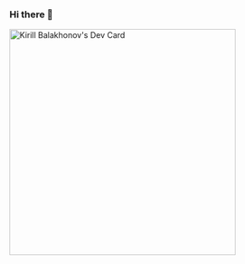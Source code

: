 ### Hi there 👋

<!--
**balakhonoff/balakhonoff** is a ✨ _special_ ✨ repository because its `README.md` (this file) appears on your GitHub profile.

Here are some ideas to get you started:

- 🔭 I’m currently working at Chainstack on EVM-blockchain indexing solution Chainstack Subgraphs (subgraph hosting)
- 🌱 I’m currently learning Web3 development 
- 💬 Ask me about data science & machine learning, web3 indexing
- 📫 How to reach me: telegram @kirill_balakhonov
-->

<a href="https://app.daily.dev/balakhonoff"><img src="https://api.daily.dev/devcards/4dc98691f1be462e9812159c83416be9.png?r=a36" width="400" alt="Kirill Balakhonov's Dev Card"/></a>
